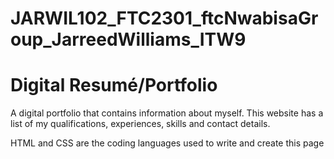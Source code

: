 # JARWIL102_FTC2301_ftcNwabisaGroup_JarreedWilliams_ITW9

# Digital Resumé/Portfolio

A digital portfolio that contains information about myself. This website has a list of my qualifications, experiences, skills and contact details.

HTML and CSS are the coding languages used to write and create this page